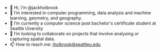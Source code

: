 - 👋 Hi, I’m @jackholbrook
- 👀 I’m interested in computer programming, data analysis and machine learning, geometry, and geography. 
- 🌱 I’m currently a computer science post bachelor's certificate student at Seattle Uiversity
- 💞️ I’m looking to collaborate on projects that involve analysing or capturing spatial data.
- 📫 How to reach me: jholbrook@seattleu.edu

<!---
jackholbrook/jackholbrook is a ✨ special ✨ repository because its `README.md` (this file) appears on your GitHub profile.
You can click the Preview link to take a look at your changes.
--->
